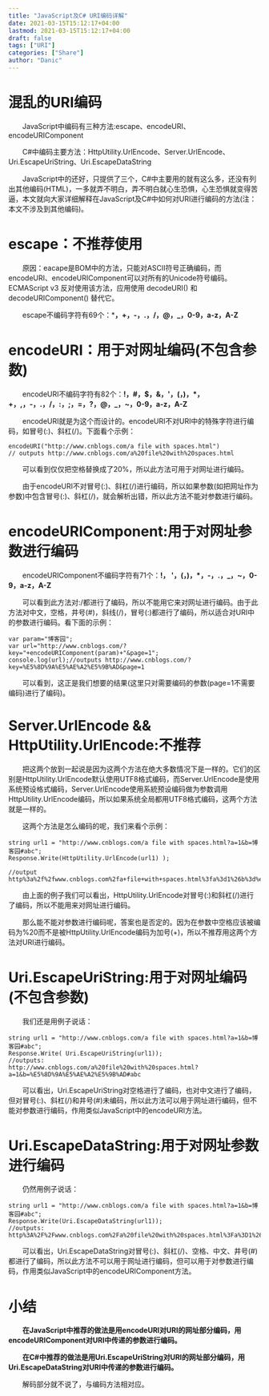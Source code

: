 ```yaml
---
title: "JavaScript及C# URI编码详解"
date: 2021-03-15T15:12:17+04:00
lastmod: 2021-03-15T15:12:17+04:00
draft: false
tags: ["URI"]
categories: ["Share"]
author: "Danic"
---
```


# 混乱的URI编码

　　JavaScript中编码有三种方法:escape、encodeURI、encodeURIComponent

　　C#中编码主要方法：HttpUtility.UrlEncode、Server.UrlEncode、Uri.EscapeUriString、Uri.EscapeDataString

　　JavaScript中的还好，只提供了三个，C#中主要用的就有这么多，还没有列出其他编码(HTML)，一多就弄不明白，弄不明白就心生恐惧，心生恐惧就变得苦逼，本文就向大家详细解释在JavaScript及C#中如何对URI进行编码的方法(注：本文不涉及到其他编码)。

# escape：不推荐使用

　　原因：eacape是BOM中的方法，只能对ASCII符号正确编码，而encodeURI、encodeURIComponent可以对所有的Unicode符号编码。ECMAScript v3 反对使用该方法，应用使用 decodeURI() 和 decodeURIComponent() 替代它。

　　escape不编码字符有69个：***，+，-，.，/，@，_，0-9，a-z，A-Z**

# encodeURI：用于对网址编码(不包含参数)

　　encodeURI不编码字符有82个：**!，#，$，&，'，(，)，\*，+，,，-，.，/，:，;，=，?，@，_，~，0-9，a-z，A-Z**

　　encodeURI就是为这个而设计的。encodeURI不对URI中的特殊字符进行编码，如冒号(:)、斜杠(/)。下面看个示例：

```
encodeURI("http://www.cnblogs.com/a file with spaces.html")
// outputs http://www.cnblogs.com/a%20file%20with%20spaces.html
```

　　可以看到仅仅把空格替换成了20%，所以此方法可用于对网址进行编码。

　　由于encodeURI不对冒号(:)、斜杠(/)进行编码，所以如果参数(如把网址作为参数)中包含冒号(:)、斜杠(/)，就会解析出错，所以此方法不能对参数进行编码。

# encodeURIComponent:用于对网址参数进行编码

　　encodeURIComponent不编码字符有71个：**!， '，(，)，\*，-，.，_，~，0-9，a-z，A-Z**

　　可以看到此方法对:/都进行了编码，所以不能用它来对网址进行编码。由于此方法对中文，空格，井号(#)，斜线(/)，冒号(:)都进行了编码，所以适合对URI中的参数进行编码。看下面的示例：

```
var param="博客园";
var url="http://www.cnblogs.com/?key="+encodeURIComponent(param)+"&page=1";
console.log(url);//outputs http://www.cnblogs.com/?key=%E5%8D%9A%E5%AE%A2%E5%9B%AD&page=1
```

　　可以看到，这正是我们想要的结果(这里只对需要编码的参数(page=1不需要编码)进行了编码)。

# Server.UrlEncode && HttpUtility.UrlEncode:不推荐

　　把这两个放到一起说是因为这两个方法在绝大多数情况下是一样的。它们的区别是HttpUtility.UrlEncode默认使用UTF8格式编码，而Server.UrlEncode是使用系统预设格式编码，Server.UrlEncode使用系統预设编码做为参数调用HttpUtility.UrlEncode编码，所以如果系统全局都用UTF8格式编码，这两个方法就是一样的。

　　这两个方法是怎么编码的呢，我们来看个示例：

```
string url1 = "http://www.cnblogs.com/a file with spaces.html?a=1&b=博客园#abc";
Response.Write(HttpUtility.UrlEncode(url1) );

//output
http%3a%2f%2fwww.cnblogs.com%2fa+file+with+spaces.html%3fa%3d1%26b%3d%e5%8d%9a%e5%ae%a2%e5%9b%ad%23abc
```

　　由上面的例子我们可以看出，HttpUtility.UrlEncode对冒号(:)和斜杠(/)进行了编码，所以不能用来对网址进行编码。

　　那么能不能对参数进行编码呢，答案也是否定的。因为在参数中空格应该被编码为%20而不是被HttpUtility.UrlEncode编码为加号(+)，所以不推荐用这两个方法对URI进行编码。

# Uri.EscapeUriString:用于对网址编码(不包含参数)

　　我们还是用例子说话：

```
string url1 = "http://www.cnblogs.com/a file with spaces.html?a=1&b=博客园#abc";
Response.Write( Uri.EscapeUriString(url1));
//outputs:
http://www.cnblogs.com/a%20file%20with%20spaces.html?a=1&b=%E5%8D%9A%E5%AE%A2%E5%9B%AD#abc
```

　　可以看出，Uri.EscapeUriString对空格进行了编码，也对中文进行了编码，但对冒号(:)、斜杠(/)和井号(#)未编码，所以此方法可以用于网址进行编码，但不能对参数进行编码，作用类似JavaScript中的encodeURI方法。

# Uri.EscapeDataString:用于对网址参数进行编码

　　仍然用例子说话：

```
string url1 = "http://www.cnblogs.com/a file with spaces.html?a=1&b=博客园#abc";
Response.Write(Uri.EscapeDataString(url1));
//outputs:
http%3A%2F%2Fwww.cnblogs.com%2Fa%20file%20with%20spaces.html%3Fa%3D1%26b%3D%E5%8D%9A%E5%AE%A2%E5%9B%AD%23abc
```

　　可以看出，Uri.EscapeDataString对冒号(:)、斜杠(/)、空格、中文、井号(#)都进行了编码，所以此方法不可以用于网址进行编码，但可以用于对参数进行编码，作用类似JavaScript中的encodeURIComponent方法。

# 小结

　　**在JavaScript中推荐的做法是用encodeURI对URI的网址部分编码，用encodeURIComponent对URI中传递的参数进行编码。**

　　**在C#中推荐的做法是用Uri.EscapeUriString对URI的网址部分编码，用Uri.EscapeDataString对URI中传递的参数进行编码。**

　　解码部分就不说了，与编码方法相对应。